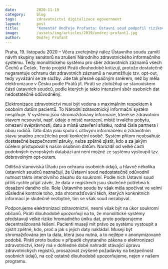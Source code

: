 ```yaml
---
date:         2020-11-19
category:     blog
tags:         zdravotnictví digitalizace egovernment
layout:       post
title:        "Komentář Ondřeje Profanta: Ústavní soud podpořil rizikový sběr osobních dat. Piráti varují před zneužitím informací o zdravotním stavu občanů"
image:        /assets/img/articles/2019/ondrej-profant1.jpg
author:       Ondřej Profant
---
```



Praha, 19. listopadu 2020 – Včera zveřejněný nález Ústavního soudu zamítl návrh skupiny senátorů na zrušení Národního zdravotnického informačního systému. Tedy monolitického systému pro sběr zdravotních záznamů všech Čechů a Češek. Tento projekt Piráti dlouhodobě kritizují, protože dostatečně negarantuje ochranu dat zdravotních záznamů a neumožňuje tzv. opt-out, tedy vyvázání se ze služby. Jde tak přesně opačným směrem, než by měla elektronizace v Česku podle Pirátů jít. Piráti se ztotožňují se stanoviskem části ústavních soudců, podle kterých je takto intenzivní sběr osobních dat nedostatečně odůvodněný. 

Elektronizace zdravotnictví musí být vedena s maximálním respektem k osobním datům pacientů. To Národní zdravotnický informační systém nesplňuje. V systému jsou shromažďovány informace, které se zdravotním stavem nesouvisí, např. údaje o místě narození, místě trvalého pobytu, omezení svéprávnosti, datu a místě uzavření sňatku, rodná čísla partnera i obou rodičů. Tato data jsou spolu s citlivými informacemi o zdravotním stavu snadno zneužitelná proti konkrétní osobě. Systém přitom neobsahuje dostatečné bezpečnostní záruky, nelze zpětně zjistit, kdo a za jakým účelem přistupoval k našim osobním datům. Narozdíl od velké části podobných evropských databází ani není možné ze systému vystoupit tzv. dobrovolným opt-outem. 

Odlišná stanoviska Úřadu pro ochranu osobních údajů, a hlavně několika ústavních soudců naznačují, že Ústavní soud nedostatečně odůvodnil nutnost takto intenzivního zásahu do soukromí. Podle nich Ústavní soud příliš rychle přijal závěr, že data v registrech jsou skutečně potřebná k dosažení daného cíle. Role Ústavního soudu by však měla spočívat ve velmi důsledné kontrole toho, zda shromažďování těch, kterých konkrétních informací je skutečně nezbytné, tím se však soud nezabýval.

Podporujeme elektronizaci zdravotnictví, nesmí však být na úkor soukromí občanů. Piráti dlouhodobě upozorňují na to, že monolitické systémy představují velké riziko hromadného úniku dat, proto podporujeme decentralizovaná řešení. Pacienti musejí mít právo ze systému vystoupit a zjistit zpětně, kdo, proč a jak s jejich daty nakládal. Musejí být shromažďována jen ta data, která jsou nutná, a to nejlépe v anonymizované podobě. Piráti proto budou v případě chystaného zákona o elektronizaci zdravotnictví, který má v dohledné době nahradit stávající úpravu zdravotnických registrů, prosazovat zvýšené požadavky na bezpečnost osobních údajů, na což ostatně dlouhodobě upozorňujeme, nejen v našem programu.

